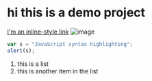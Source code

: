 # hi this is a demo project
[I'm an inline-style link](https://www.google.com "Google")
![image](https://www.google.com/search?q=logo&sxsrf=ALeKk03Z5ww8QV84RG1EXJUEcG3tdc_jKg:1617199198438&tbm=isch&source=iu&ictx=1&fir=lhsSq0n8CKHE7M%252C1UQ0uU1gb1rCxM%252C_&vet=1&usg=AI4_-kTC1KFZemHad6CGpkYdIUe_Fn2Bag&sa=X&ved=2ahUKEwjCxoO-2NrvAhUszjgGHYJlAjAQ9QF6BAgTEAE&biw=1294&bih=669#imgrc=lhsSq0n8CKHE7M)

```javascript
var s = "JavaScript syntax highlighting";
alert(s);
```
1. this is a list
2. this is another item in the list